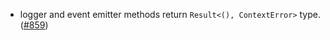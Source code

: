 - logger and event emitter methods return `Result<(), ContextError>` type.
  ([#859](https://github.com/cosmos/ibc-rs/issues/859))
